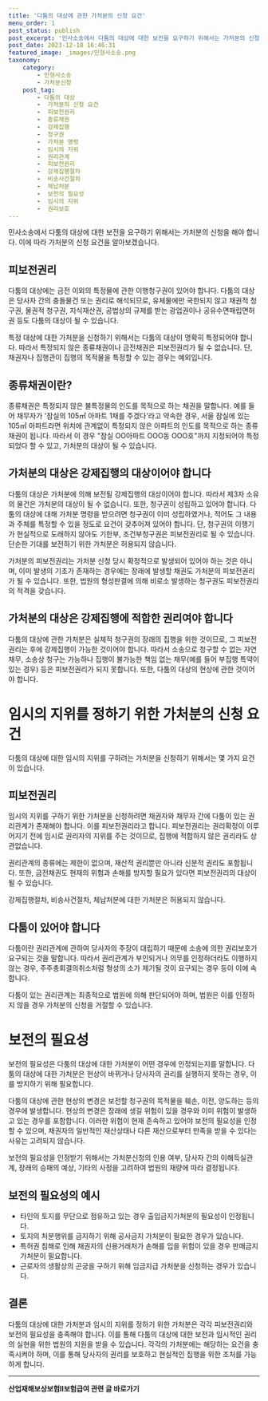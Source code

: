 ```yaml
---
title: '다툼의 대상에 관한 가처분의 신청 요건'
menu_order: 1
post_status: publish
post_excerpt: '민사소송에서 다툼의 대상에 대한 보전을 요구하기 위해서는 가처분의 신청을 해야 합니다. 이에 따라 가처분의 신청 요건을 알아보겠습니다.'
post_date: 2023-12-18 16:46:31
featured_image: _images/민형사소송.png
taxonomy:
    category:
        - 민형사소송
        - 가처분신청
    post_tag:
        - 다툼의 대상
        -  가처분의 신청 요건
        -  피보전권리
        -  종류채권
        -  강제집행
        -  청구권
        -  가처분 명령
        -  임시의 지위
        -  권리관계
        -  피보전권리
        -  강제집행절차
        -  비송사건절차
        -  체납처분
        -  보전의 필요성
        -  임시의 지위
        -  권리보호
---
```



민사소송에서 다툼의 대상에 대한 보전을 요구하기 위해서는 가처분의 신청을 해야 합니다. 이에 따라 가처분의 신청 요건을 알아보겠습니다.

## 피보전권리

다툼의 대상에는 금전 이외의 특정물에 관한 이행청구권이 있어야 합니다. 다툼의 대상은 당사자 간의 충돌물건 또는 권리로 해석되므로, 유체물에만 국한되지 않고 채권적 청구권, 물권적 청구권, 지식재산권, 공법상의 규제를 받는 광업권이나 공유수면매립면허권 등도 다툼의 대상이 될 수 있습니다.

특정 대상에 대한 가처분을 신청하기 위해서는 다툼의 대상이 명확히 특정되어야 합니다. 따라서 특정되지 않은 종류채권이나 금전채권은 피보전권리가 될 수 없습니다. 단, 채권자나 집행관이 집행의 목적물을 특정할 수 있는 경우는 예외입니다.

## 종류채권이란?

종류채권은 특정되지 않은 불특정물의 인도를 목적으로 하는 채권을 말합니다. 예를 들어 채무자가 '잠실의 105㎡ 아파트 1채를 주겠다'라고 약속한 경우, 서울 잠실에 있는 105㎡ 아파트라면 위치에 관계없이 특정되지 않은 아파트의 인도를 목적으로 하는 종류채권이 됩니다. 따라서 이 경우 "잠실 ΟΟ아파트 ΟΟΟ동 ΟΟΟ호"까지 지정되어야 특정되었다 할 수 있고, 가처분의 대상이 될 수 있습니다.

## 가처분의 대상은 강제집행의 대상이어야 합니다

다툼의 대상은 가처분에 의해 보전될 강제집행의 대상이어야 합니다. 따라서 제3자 소유의 물건은 가처분의 대상이 될 수 없습니다. 또한, 청구권이 성립하고 있어야 합니다. 다툼의 대상에 대해 가처분 명령을 받으려면 청구권이 이미 성립하였거나, 적어도 그 내용과 주체를 특정할 수 있을 정도로 요건이 갖추어져 있어야 합니다. 단, 청구권의 이행기가 현실적으로 도래하지 않아도 기한부, 조건부청구권은 피보전권리로 될 수 있습니다. 단순한 기대를 보전하기 위한 가처분은 허용되지 않습니다.

가처분의 피보전권리는 가처분 신청 당시 확정적으로 발생되어 있어야 하는 것은 아니며, 이미 발생의 기초가 존재하는 경우에는 장래에 발생할 채권도 가처분의 피보전권리가 될 수 있습니다. 또한, 법원의 형성판결에 의해 비로소 발생하는 청구권도 피보전권리의 적격을 갖습니다.

## 가처분의 대상은 강제집행에 적합한 권리여야 합니다

다툼의 대상에 관한 가처분은 실체적 청구권의 장래의 집행을 위한 것이므로, 그 피보전권리는 후에 강제집행이 가능한 것이어야 합니다. 따라서 소송으로 청구할 수 없는 자연채무, 소송상 청구는 가능하나 집행이 불가능한 책임 없는 채무(예를 들어 부집행 특약이 있는 경우) 등은 피보전권리가 되지 못합니다. 또한, 다툼의 대상의 현상에 관한 것이어야 합니다.

# 임시의 지위를 정하기 위한 가처분의 신청 요건

다툼의 대상에 대한 임시의 지위를 구하려는 가처분을 신청하기 위해서는 몇 가지 요건이 있습니다.

## 피보전권리

임시의 지위를 구하기 위한 가처분을 신청하려면 채권자와 채무자 간에 다툼이 있는 권리관계가 존재해야 합니다. 이를 피보전권리라고 합니다. 피보전권리는 권리확정이 이루어지기 전에 임시로 권리자의 지위를 주는 것이므로, 집행에 적합하지 않은 권리라도 상관없습니다.

권리관계의 종류에는 제한이 없으며, 재산적 권리뿐만 아니라 신분적 권리도 포함됩니다. 또한, 금전채권도 현재의 위험과 손해를 방지할 필요가 있다면 피보전권리의 대상이 될 수 있습니다.

강제집행절차, 비송사건절차, 체납처분에 대한 가처분은 허용되지 않습니다.

## 다툼이 있어야 합니다

다툼이란 권리관계에 관하여 당사자의 주장이 대립하기 때문에 소송에 의한 권리보호가 요구되는 것을 말합니다. 따라서 권리관계가 부인되거나 의무를 인정하더라도 이행하지 않는 경우, 주주총회결의취소처럼 형성의 소가 제기될 것이 요구되는 경우 등이 이에 속합니다.

다툼이 있는 권리관계는 최종적으로 법원에 의해 판단되어야 하며, 법원은 이를 인정하지 않을 경우 가처분의 신청을 거절할 수 있습니다.

# 보전의 필요성

보전의 필요성은 다툼의 대상에 대한 가처분이 어떤 경우에 인정되는지를 말합니다. 다툼의 대상에 대한 가처분은 현상이 바뀌거나 당사자의 권리를 실행하지 못하는 경우, 이를 방지하기 위해 필요합니다.

다툼의 대상에 관한 현상의 변경은 보전할 청구권의 목적물을 훼손, 이전, 양도하는 등의 경우에 발생합니다. 현상의 변경은 장래에 생길 위험이 있을 경우와 이미 위험이 발생하고 있는 경우를 포함합니다. 이러한 위험이 현재 존속하고 있어야 보전의 필요성을 인정할 수 있으며, 채권자의 일반적인 재산상태나 다른 재산으로부터 만족을 받을 수 있다는 사유는 고려되지 않습니다.

보전의 필요성을 인정받기 위해서는 가처분신청의 인용 여부, 당사자 간의 이해득실관계, 장래의 승패의 예상, 기타의 사정을 고려하여 법원의 재량에 따라 결정됩니다.

## 보전의 필요성의 예시

- 타인의 토지를 무단으로 점유하고 있는 경우 출입금지가처분의 필요성이 인정됩니다.
- 토지의 처분행위를 금지하기 위해 공사금지 가처분이 필요한 경우가 있습니다.
- 특허권 침해로 인해 채권자의 신용거래처가 손해를 입을 위험이 있을 경우 판매금지 가처분이 필요합니다.
- 근로자의 생활상의 곤궁을 구하기 위해 임금지급 가처분을 신청하는 경우가 있습니다.

## 결론


다툼의 대상에 대한 가처분과 임시의 지위를 정하기 위한 가처분은 각각 피보전권리와 보전의 필요성을 충족해야 합니다. 이를 통해 다툼의 대상에 대한 보전과 임시적인 권리의 실현을 위한 법원의 지원을 받을 수 있습니다. 각각의 가처분에는 해당하는 요건을 충족시켜야 하며, 이를 통해 당사자의 권리를 보호하고 현실적인 집행을 위한 조처를 가능하게 합니다.
<!-- wp:separator -->
<hr class="wp-block-separator has-alpha-channel-opacity"/>
<!-- /wp:separator -->

<!-- wp:group {"backgroundColor":"base","layout":{"type":"constrained"}} -->
<div class="wp-block-group has-base-background-color has-background"><!-- wp:paragraph {"align":"center","fontSize":"medium"} -->
<p class="has-text-align-center has-large-font-size"><strong>산업재해보상보험Ⅱ보험급여 관련 글 바로가기</strong></p>
<!-- /wp:paragraph -->


<!-- wp:latest-posts
{"categories":[{"id":10872,"count":19,"description":"","link":"https://uknowlaw.com/category/%ec%82%b0%ec%97%85%ec%9e%ac%ed%95%b4%eb%b3%b4%ec%83%81%eb%b3%b4%ed%97%98%e2%85%b1%eb%b3%b4%ed%97%98%ea%b8%89%ec%97%ac/","name":"산업재해보상보험Ⅱ보험급여","slug":"산업재해보상보험Ⅱ보험급여","taxonomy":"category","parent":0,"meta":[],"_links":{"self":[{"href":"https://uknowlaw.com/wp-json/wp/v2/categories/10872"}],"collection":[{"href":"https://uknowlaw.com/wp-json/wp/v2/categories"}],"about":[{"href":"https://uknowlaw.com/wp-json/wp/v2/taxonomies/category"}],"wp:post_type":[{"href":"https://uknowlaw.com/wp-json/wp/v2/posts?categories=10872"}],"curies":[{"name":"wp","href":"https://api.w.org/{rel}","templated":true}]}}],"postsToShow":100,"excerptLength":28,"postLayout":"grid","columns":2,"featuredImageAlign":"left","featuredImageSizeSlug":"large","fontSize":"small"} /--></div>
<!-- /wp:group -->